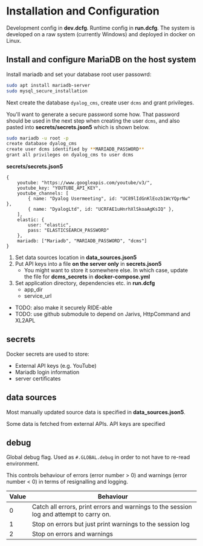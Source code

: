 # Installation and Configuration
Development config in **dev.dcfg**. Runtime config in **run.dcfg**. The system is developed on a raw system (currently Windows) and deployed in docker on Linux.

## Install and configure MariaDB on the host system

Install mariadb and set your database root user passowrd:

```bash
sudo apt install mariadb-server
sudo mysql_secure_installation
```

Next create the database `dyalog_cms`, create user `dcms` and grant privileges.

You'll want to generate a secure password some how. That password should be used in the next step when creating the user `dcms`, and also pasted into **secrets/secrets.json5** which is shown below.

```bash
sudo mariadb -u root -p
create database dyalog_cms
create user dcms identified by **MARIADB_PASSWORD**
grant all privileges on dyalog_cms to user dcms 
```
 
**secrets/secrets.json5**
```
{
	youtube: "https://www.googleapis.com/youtube/v3/",
    youtube_key: "YOUTUBE_API_KEY",
	youtube_channels: [
		{ name: "Dyalog Usermeeting", id: "UC89lIdGnKlEozb1WcYQprNw" },
		{ name: "DyalogLtd", id: "UCRFAE1uHnrhXlSkoaAgKsIQ" },
	],
	elastic: {
		user: "elastic",
		pass: "ELASTICSEARCH_PASSWORD"
	},
	mariadb: ["Mariadb", "MARIADB_PASSWORD", "dcms"]
}
```

1. Set data sources location in **data_sources.json5**
2. Put API keys into a file **on the server only** in **secrets.json5**
    - You might want to store it somewhere else. In which case, update the file for **dcms_secrets** in **docker-compose.yml**
3. Set application directory, dependencies etc. in **run.dcfg**
    - app_dir
    - service_url

- TODO: also make it securely RIDE-able
- TODO: use github submodule to depend on Jarivs, HttpCommand and XL2APL

## secrets
Docker secrets are used to store:
- External API keys (e.g. YouTube)
- Mariadb login information
- server certificates 

## data sources
Most manually updated source data is specified in **data_sources.json5**.

Some data is fetched from external APIs. API keys are specified

## debug
Global debug flag. Used as `#.GLOBAL.debug` in order to not have to re-read environment.

This controls behaviour of errors (error number > 0) and warnings (error number < 0) in terms of resignalling and logging.

|Value|Behaviour|
|---|---|
|0|Catch all errors, print errors and warnings to the session log and attempt to carry on.
|1|Stop on errors but just print warnings to the session log|
|2|Stop on errors and warnings|

